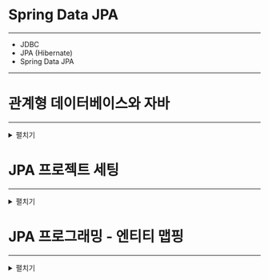 # Spring Data JPA
---

- JDBC
- JPA (Hibernate)
- Spring Data JPA

---

# 관계형 데이터베이스와 자바
---

<details>
    <summary>펼치기</summary>

> 기본키나 외래키를 이용하여 데이터들을 식별하고 무결성을 관리

## 패러다임 불일치
---

> 객체를 릴레이션에 맵핑하려니 발생하는 문제들과 해결책

### 밀도(Granulartty) 문제

- 객체
    - 다양한 크기의 객체를 만들 수 있음
    - 커스텀한 타입 만들기 쉬움
- 릴레이션
    - 테이블
    - 기본 데이터 타입(User Define Type은 비추)

### 서브타입(SubType) 문제

- 객체
    - 상속 구조 만들기 쉬움
    - 다형성
- 릴레이션
    - 테이블 상속이라는게 없음
    - 상속 기능을 구현했다 하더라도 표준 기술이 아님
    - 다형적인 관계를 표현할 방법이 없음

### 식별성(Identity) 문제

- 객체
    - 레퍼런스 동일성(==)
    - 인스턴스 동일성(equals() 메서드)
- 릴레이션
    - 주키(Primary key)

### 관계(Association) 문제

- 객체
    - 객체 레퍼런스로 관계 표현
    - 근본적으로 "방향"이 존재
    - 다대다 관계를 가질 수 있음
- 릴레이션
    - 외래키(Foreign key)로 관계 표현
    - "방향"이라는 의미가 없음(Join으로 아무거나 묶음)
    - 태생적으로 다대다 관계를 못만들고, 조인 테이블 또는 링크 테이블을 사용해서 두개의 1대 다 관계로 풀어야함

### 데이터 네비게이션(Navigation)의 문제

- 객체
    - 레퍼런스를 이용해서 다른 객체로 이동 가능
    - 콜랙션을 순회할 수도 있음
- 릴레이션
    - 데이터는 요청을 적게 할 수록 성능이 좋음(그래서 Join을 사용)
    - 한번에 너무 많이 가져오는 것도 문제
    - lazy loading도 문제 (n + 1 select)
</details>


# JPA 프로젝트 세팅
---

<details>
    <summary>펼치기</summary>

- 프로젝트 환경
    - IntelliJ
    - JAVA 11
    - Gradle
    - Mysql
    - Docker

### 도커 세팅

> docker run -d -p 3316:3306 -e MYSQL_ROOT_PASSWORD=`<PASSWORD>` --name mysql mysql:latest --character-set-server=utf8mb4 --collation-server=utf8mb4_unicode_ci

### 의존성 추가

> implementation 'org.springframework.boot:spring-boot-starter-data-jpa'
> implementation group: 'mysql', name: 'mysql-connector-java', version: '8.0.24'

-> 의존성 추가하면 하이버네이트도 추가됨

### application.yml

```yaml
spring:
  datasource:
    url: jdbc:mysql://localhost:3316/springdata
    username: root
    password: 패스워드
    driver-class-name: com.mysql.cj.jdbc.Driver

  jpa:
    hibernate:
      ddl-auto: create # 개발할때만 사용하는게 좋음
```

### Account Entity

```java
package kr.spring.jpa;

import javax.persistence.Entity;
import javax.persistence.GeneratedValue;
import javax.persistence.Id;

@Entity // 해당 클래스가 데이터베이스에 맵핑 된다고 알려주는 어노테이션
public class Account {

    @Id // 주 키에 맵핑
    @GeneratedValue // 값을 자동으로 생성
    private Long id;

    private String username;

    private String password;

    public Long getId() {
        return id;
    }

    public void setId(Long id) {
        this.id = id;
    }

    public String getUsername() {
        return username;
    }

    public void setUsername(String username) {
        this.username = username;
    }

    public String getPassword() {
        return password;
    }

    public void setPassword(String password) {
        this.password = password;
    }
}
```

### JpaRunner

```java
@Component
@Transactional
public class JpaRunner implements ApplicationRunner {

    @PersistenceContext
    EntityManager entityManager; // 영속성 컨텍스트에 접근 및 관리 가능한 인터페이스 제공

    @Override
    public void run(ApplicationArguments args) throws Exception {
        Account account = new Account();
        account.setUsername("TEST");
        account.setPassword("PASSWORD");

        Session session = entityManager.unwrap(Session.class);
        session.save(account);

        // entityManager.persist(account); // 엔티티를 영속성 컨텍스트에 저장
    }
}
```

</details>


# JPA 프로그래밍 - 엔티티 맵핑
---

<details>
    <summary>펼치기</summary>

- @Entity
    - 객체 세상에서 부르는 이름
    - 보통 클래스와 같은 이름을 사용하기 때문에 값을 변경하지 않음
    - 엔티티의 이름은 JQL에서 쓰임
- @Table
    - 릴레이션 세상에서 부르는 이름
    - @Entity의 이름이 기본값
    - 테이블의 이름은 SQL에서 쓰임
- @Id
    - 엔티티의 주키를 맵핑할 때 사용
    - 자바의 모든 Primitive 타입과 그 랩퍼 타입을 사용할 수 있음
        - Date랑 BigDecimal, BigInteger도 사용 가능
    - 복합키를 만드는 맵핑하는 방법도 있지만 그건 논외
- @GeneratedValue
    - 주키의 생성 방법을 맵핑하는 애노테이션
    - 생성 전략과 생성기를 설정
        - 기본 전략은 AUTO : 사용하는 DB에 따라 적절한 전략 선택
        - TABLE, SEQUENCE, IDENTITY 중 하나
- Column
    - 컬럼에 대한 설정
        - unique
        - nullable
        - length
        - ...
- Temporal
    - JPA 2.1까지는 Date와 Calendar까지 지원 추후 지원은 확인해봐야 함 
- Transient
    - 컬럼으로 맵핑하고 싶지 않은 멤버 변수에 사용


### 예제

```java
@Entity // 해당 클래스가 데이터베이스에 맵핑 된다고 알려주는 어노테이션
public class Account {

    @Id // 주 키에 맵핑
    @GeneratedValue // 값을 자동으로 생성
    private Long id;

    @Column(nullable = false, unique = true)
    private String username;

    private String password;

    @Temporal(TemporalType.TIMESTAMP)
    private Date created = new Date();

    @Transient
    private String yes;

    @Transient
    private String no;

    public Long getId() {
        return id;
    }

    public void setId(Long id) {
        this.id = id;
    }

    public String getUsername() {
        return username;
    }

    public void setUsername(String username) {
        this.username = username;
    }

    public String getPassword() {
        return password;
    }

    public void setPassword(String password) {
        this.password = password;
    }
}
```

-> application.yml에 jpa 설정을 `show-sql: true` 이거로 주면 쿼리문이 보임
</details>